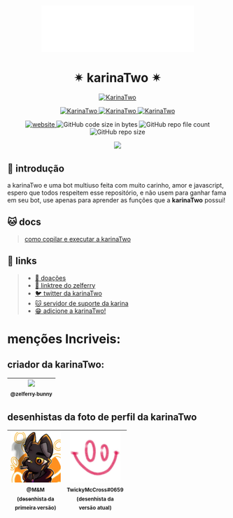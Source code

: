<p align="center">
<img width="69%" src="./assets/content/logo.png">
<br>


<h1 align="center">✴ karinaTwo ✴</h1>

<p align="center">
<a href="https://top.gg/bot/793530706319114261">
  <img src="https://top.gg/api/widget/793530706319114261.svg" alt="KarinaTwo" />
  </a>
</p>

<p align="center">
<a href="https://top.gg/bot/793530706319114261">
  <img src="https://top.gg/api/widget/status/793530706319114261.svg" alt="KarinaTwo" />
  </a>
<a href="https://top.gg/bot/793530706319114261">
  <img src="https://top.gg/api/widget/servers/793530706319114261.svg" alt="KarinaTwo" />
  </a>
<a href="https://top.gg/bot/793530706319114261">
  <img src="https://top.gg/api/widget/owner/793530706319114261.svg" alt="KarinaTwo" />
  </a>
</p>

<p align="center">
<a href="https://karinaTwo.repl.co">
  <img src="https://img.shields.io/badge/website-karinaTwo.repl.co-9cf" alt="website" />
  </a>
<img alt="GitHub code size in bytes" src="https://img.shields.io/github/languages/code-size/zelferry/karinaTwo_bot">
<img alt="GitHub repo file count" src="https://img.shields.io/github/directory-file-count/zelferry/karinaTwo_bot">
<img alt="GitHub repo size" src="https://img.shields.io/github/repo-size/zelferry/karinaTwo_bot">
</p>

<p align="center">
<a href="https://ko-fi.com/W7W7CNU5W">
 <img src="https://ko-fi.com/img/githubbutton_sm.svg" width="39%" />
</a>
</p>

## 💜 introdução

a karinaTwo e uma bot multiuso feita com muito carinho, amor e javascript, espero que todos respeitem esse repositório, e não usem para ganhar fama em seu bot, use apenas para aprender as funções que a **karinaTwo** possui!

## 🐱 docs
> [como copilar e executar a karinaTwo](docs/how-to-build.md)

## 🔗 links

> - [🙏 doações](https://ko-fi.com/karinatwo)
> - [🔗 linktree do zelferry](https://linktr.ee/zelferry)
> - [:bird: twitter da karinaTwo](https://twitter.com/karinaTwo_bot?s=09)
> - [🐱 servidor de suporte da karina](https://discord.gg/Xmu7HrH3yy)
> - [😁 adicione a karinaTwo!](https://discord.com/api/oauth2/authorize?client_id=793530706319114261&scope=bot+applications.commands&permissions=550360165470)

# menções Incriveis:

## criador da karinaTwo:

| [<img src="https://media.discordapp.net/attachments/954016374806700093/959103601324736612/20220329_013411.jpg" width=115><br><sub>@zelferry bunny</sub>](https://linktr.ee/zelferry) |
| :---: |

## desenhistas da foto de perfil da karinaTwo

| [<img src="./assets/content/special_thanks/m&m.png" width=115><br><sub>@M&M<br/>(desenhista da<br/>primeira versão)</sub>](https://twitter.com/Miguel94244829) | <img src="./assets/content/special_thanks/twickymccross.png" width=115><br><sub>TwickyMcCross#0659<br/>(desenhista da<br/> versão atual)</sub> |
| :---: | :---: |